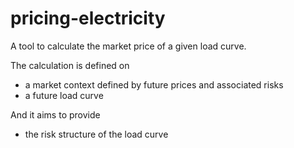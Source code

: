 # pricing-electricity

A tool to calculate the market price of a given load curve. 

The calculation is defined on 
* a market context defined by future prices and associated risks
* a future load curve

And it aims to provide
* the risk structure of the load curve